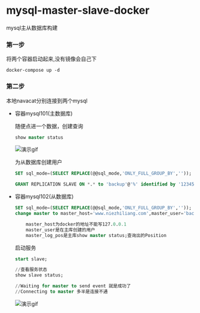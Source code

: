 # mysql-master-slave-docker
mysql主从数据库构建

### 第一步

将两个容器启动起来,没有镜像会自己下

	docker-compose up -d 

### 第二步

本地navacat分别连接到两个mysql

- 容器mysql101(主数据库)

	随便点进一个数据，创建查询 

	```sql
	show master status
	```
	
	![演示gif](https://github.com/niezhiliang/mysql-master-slave-docker/imgs/1.png)

	为从数据库创建用户

	```sql
	SET sql_mode=(SELECT REPLACE(@@sql_mode,'ONLY_FULL_GROUP_BY',''));

	GRANT REPLICATION SLAVE ON *.* to 'backup'@'%' identified by '123456';
	```

- 容器mysql102(从数据库)
	
	```sql
	SET sql_mode=(SELECT REPLACE(@@sql_mode,'ONLY_FULL_GROUP_BY',''));
	change master to master_host='www.niezhiliang.com',master_user='backup',master_password='123456',master_log_file='mysql-bin.000004',master_log_pos=958;

		master_host为docker的地址不能写127.0.0.1
		master_user是在主库创建的用户
		master_log_pos是主库show master status;查询出的Position
	```

	启动服务

	```sql
	start slave;

	//查看服务状态
	show slave status;

	//Waiting for master to send event 就是成功了 
	//Connecting to master 多半是连接不通
	```
	![演示gif](https://github.com/niezhiliang/mysql-master-slave-docker/imgs/2.png)

